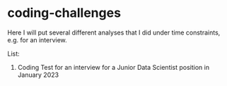 # coding-challenges
Here I will put several different analyses that I did under time constraints, e.g. for an interview. 

List:

1. Coding Test for an interview for a Junior Data Scientist position in January 2023
